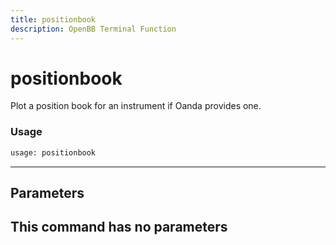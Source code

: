 ```yaml
---
title: positionbook
description: OpenBB Terminal Function
---
```


# positionbook

Plot a position book for an instrument if Oanda provides one.

### Usage 
```python
usage: positionbook
```
---
## Parameters

This command has no parameters
---

